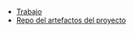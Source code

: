 
- [Trabajo](https://www.notion.so/Gestor-de-taller-mec-nico-AgrimManager-a8d44826c2494e15bcb235fc1019938d#cd3ccf181d9c4a1b9253416cd9b74f57)
- [Repo del artefactos del proyecto](https://www.notion.so/Trabajo-fin-de-grado-repositorio-b748afe1e54e46c189f5f85914d4474c)
